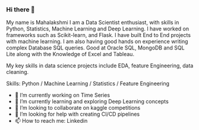 ### Hi there 👋

My name is Mahalakshmi
I am a Data Scientist enthusiast, with skills in Python, Statistics, Machine Learning and Deep Learning. I have worked on frameworks such as Scikit-learn, and Flask. I have built End to End projects with machine learning. I am also having good hands on experience writing complex Database SQL queries. Good at Oracle SQL, MongoDB and SQL Lite along with the Knowledge of Excel and Tableau.

My key skills in data science projects include EDA, feature Engineering, data cleaning.

Skills: Python / Machine Learning / Statistics / Feature Engineering

- 🔭 I’m currently working on Time Series
- 🌱 I’m currently learning and exploring Deep Learning concepts
- 👯 I’m looking to collaborate on kaggle competitions
- 🤔 I’m looking for help with creating CI/CD pipelines
- 📫 How to reach me: Linkedin
